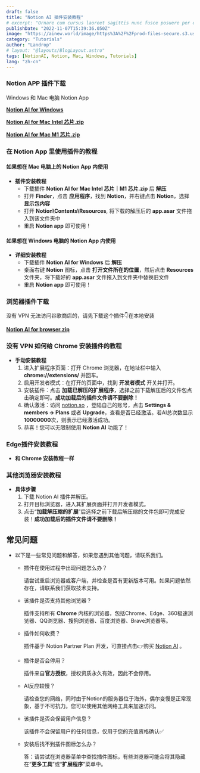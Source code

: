 ```yaml
---
draft: false
title: "Notion AI 插件安装教程"
# excerpt: "Ornare cum cursus laoreet sagittis nunc fusce posuere per euismod dis vehicula a, semper fames lacus maecenas dictumst pulvinar neque enim non potenti. Torquent hac sociosqu eleifend potenti."
publishDate: "2022-11-07T15:39:36.050Z"
image: "https://ainew.world/image/https%3A%2F%2Fprod-files-secure.s3.us-west-2.amazonaws.com%2F1739f6b6-5b86-4c9a-93b1-11e9049c7339%2Fb808cd23-444b-4ff8-8969-d2835cc3e012%2F900.506__2023-07-1322_57_49.jpeg?table=block&id=df2b92bf-2396-4482-831f-b4f274e5e90a&spaceId=1739f6b6-5b86-4c9a-93b1-11e9049c7339&width=1800&userId=&cache=v2"
category: "Tutorials"
author: "Landrop"
# layout: "@layouts/BlogLayout.astro"
tags: [NotionAI, Notion, Mac, Windows, Tutorials]
lang: "zh-cn"
---
```


### Notion APP 插件下载

Windows 和 Mac 电脑 Notion App 

**[Notion AI for Windows](https://www.123pan.com/s/vtoiVv-VEYsH.html)**

**[Notion AI for Mac Intel 芯片.zip](https://www.123pan.com/s/vtoiVv-gEYsH.html)**

**[Notion AI for Mac M1 芯片.zip](https://www.123pan.com/s/vtoiVv-FEYsH.html)**


### 在 Notion App 里使用插件的教程

#### 如果想在 Mac 电脑上的 Notion App 内使用

- **插件安装教程**
    - 下载插件 **Notion AI for Mac Intel 芯片｜M1 芯片.zip** 后 **解压**
    - 打开 **Finder**，点击 **应用程序**，找到 **Notion**，并右键点击 **Notion**，选择 **显示包内容**  
    - 打开 **Notion\Contents\Resources**, 将下载的解压后的 **app.asar** 文件拖入到该文件夹中
    - 重启 **Notion app** 即可使用！

#### 如果想在 Windows 电脑的 Notion App 内使用

- **详细安装教程**
    - 下载插件 **Notion AI for Windows** 后 **解压**
    - 桌面右键 **Notion** 图标，点击 **打开文件所在的位置**，然后点击 **Resources** 文件夹，将下载好的 **app.asar** 文件拖入到文件夹中替换旧文件
    - 重启 **Notion app** 即可使用！


### 浏览器插件下载

没有 VPN 无法访问谷歌商店的，请先下载这个插件👇在本地安装

**[Notion AI for browser.zip](https://pan.baidu.com/s/1tgPFb95j9CGlG_CabIhN8w?pwd=ab6j)**


### 没有 VPN 如何给 Chrome 安装插件的教程

- **手动安装教程**
    1. 进入扩展程序页面：打开 Chrome 浏览器，在地址栏中输入 **chrome://extensions/** 并回车。 
    2. 启用开发者模式：在打开的页面中，找到 **开发者模式** 开关并打开。
    3. 安装插件：点击 **加载已解压的扩展程序**，选择之前下载解压后的文件包点击确定即可。**成功加载后的插件文件请不要删除！**
    4. 确认激活：访问 [notion.so](http://notion.so) ，登陆自己的账号，点击 **Settings & members -> Plans** 或者 **Upgrade**，查看是否已经激活。若AI总次数显示**10000000**次，则表示已经激活成功。
    5. 恭喜！您可以无限制使用 **Notion AI** 功能了！

### Edge插件安装教程

- **和 Chrome 安装教程一样**

### 其他浏览器安装教程

- **具体步骤**
    1. 下载 Notion AI 插件并解压。
    2. 打开目标浏览器，进入其扩展页面并打开开发者模式。
    3. 点击“**加载解压缩的扩展**”后选择之前下载后解压缩的文件包即可完成安装！**成功加载后的插件文件请不要删除！**

## 常见问题

- 以下是一些常见问题和解答，如果您遇到其他问题，请联系我们。
    - 插件在使用过程中出现问题怎么办？
        
        请尝试重启浏览器或客户端，并检查是否有更新版本可用。如果问题依然存在，请联系我们获取技术支持。
        
    - 该插件是否支持其他浏览器？
        
        插件支持所有 **Chrome** 内核的浏览器，包括Chrome、Edge、360极速浏览器、QQ浏览器、搜狗浏览器、百度浏览器、Brave浏览器等。
        
    - 插件如何收费？
        
        插件基于 Notion Partner Plan 开发，可直接点击👉购买 [Notion AI](https://oto.ac.cn) 。
        
    - 插件是否会停用？
        
        插件来自**官方授权**，授权资质永久有效，因此不会停用。
        
    - AI反应较慢？
        
        请检查您的网络，同时由于Notion的服务器位于海外，偶尔变慢是正常现象，基于不可抗力。您可以使用其他网络工具来加速访问。
        
    - 该插件是否会保留用户信息？
        
        该插件不会保留用户的任何信息，仅用于您的充值资格确认✅
        
    - 安装后找不到插件图标怎么办？
        
        答：请尝试在浏览器菜单中查找插件图标，有些浏览器可能会将其隐藏在“**更多工具**”或“**扩展程序**”菜单中。

